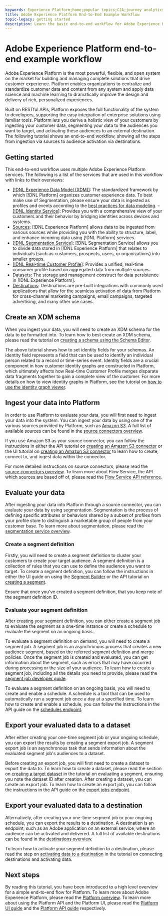 ```yaml
---
keywords: Experience Platform;home;popular topics;CJA;journey analytics;customer journey analytics;campaign orchestration;orchestration;customer journey;journey;journey orchestration;capability;region
title: Adobe Experience Platform End-to-End Example Workflow
topic-legacy: getting started
description: Learn the basic end-to-end workflow for Adobe Experience Platform at a high level.
---
```

# Adobe Experience Platform end-to-end example workflow

Adobe Experience Platform is the most powerful, flexible, and open system on the market for building and managing complete solutions that drive customer experience. Platform enables organizations to centralize and standardize customer data and content from any system and apply data science and machine learning to dramatically improve the design and delivery of rich, personalized experiences.

Built on RESTful APIs, Platform exposes the full functionality of the system to developers, supporting the easy integration of enterprise solutions using familiar tools. Platform lets you derive a holistic view of your customers by ingesting your customer data, segmenting your data to the audiences you want to target, and activating these audiences to an external destination. The following tutorial shows an end-to-end workflow, showing all the steps from ingestion via sources to audience activation via destinations.

## Getting started

This end-to-end workflow uses multiple Adobe Experience Platform services. The following is a list of the services that are used in this workflow with links to their overviews:

- [[!DNL Experience Data Model (XDM)]](../xdm/home.md): The standardized framework by which [!DNL Platform] organizes customer experience data. To best make use of Segmentation, please ensure your data is ingested as profiles and events according to the [best practices for data modeling](../xdm/schema/best-practices.md).
– [[!DNL Identity Service]](../identity-service/home.md): Provides you with a comprehensive view of your customers and their behavior by bridging identities across devices and systems.
- [Sources](../sources/home.md): [!DNL Experience Platform] allows data to be ingested from various sources while providing you with the ability to structure, label, and enhance incoming data using [!DNL Platform] services.
- [[!DNL Segmentation Service]](../segmentation/home.md): [!DNL Segmentation Service] allows you to divide data stored in [!DNL Experience Platform] that relates to individuals (such as customers, prospects, users, or organizations) into smaller groups.
- [[!DNL Real-time Customer Profile]](../profile/home.md): Provides a unified, real-time consumer profile based on aggregated data from multiple sources.
- [Datasets](../catalog/datasets/overview.md): The storage and management construct for data persistence in [!DNL Experience Platform].
- [Destinations](../destinations/home.md): Destinations are pre-built integrations with commonly used applications that allow for the seamless activation of data from Platform for cross-channel marketing campaigns, email campaigns, targeted advertising, and many other use cases.

## Create an XDM schema

When you ingest your data, you will need to create an XDM schema for the data to be formatted into. To learn how to best create an XDM schema, please read the tutorial on [creating a schema using the Schema Editor](../xdm/schema/tutorials/create-schema-ui.md).

The above tutorial shows how to set identity fields for your schemas. An identity field represents a field that can be used to identify an individual person related to a record or time-series event. Identity fields are a crucial component in how customer identity graphs are constructed in Platform, which ultimately affects how Real-time Customer Profile merges disparate data fragments together to gain a complete view of the customer. For more details on how to view identity graphs in Platform, see the tutorial on [how to use the identity graph viewer](../identity-service/ui/identity-graph-viewer.md).

## Ingest your data into Platform

In order to use Platform to evaluate your data, you will first need to ingest your data into the system. You can ingest your data by using one of the various sources provided by Platform, such as [Amazon S3](../sources/tutorials/api/create/cloud-storage/s3.md). A full list of available sources can be found in the [source connectors overview](../sources/home.md).

If you use Amazon S3 as your source connector, you can follow the instructions in either the API tutorial on [creating an Amazon S3 connector](../sources/tutorials/api/create/cloud-storage/s3.md) or the UI tutorial on [creating an Amazon S3 connector](../sources/tutorials/ui/create/cloud-storage/s3.md) to learn how to create, connect to, and ingest data within the connector.

For more detailed instructions on source connectors, please read the [source connectors overview](../sources/home.md). To learn more about Flow Service, the API which sources are based off of, please read the [Flow Service API reference](https://www.adobe.io/experience-platform-apis/references/flow-service/).

## Evaluate your data

After ingesting your data into Platform through a source connector, you can evaluate your data by using segmentation. Segmentation is the process of defining specific attributes or behaviors shared by a subset of profiles from your profile store to distinguish a marketable group of people from your customer base. To learn more about segmentation, please read the [segmentation service overview](../segmentation/home.md).

### Create a segment definition

Firstly, you will need to create a segment definition to cluster your customers to create your target audience. A segment definition is a collection of rules that you can use to define the audience you want to target. To create a segment definition, you can follow the instructions in either the UI guide on using the [Segment Builder](../segmentation/ui/segment-builder.md) or the API tutorial on [creating a segment](../segmentation/tutorials/create-a-segment.md).

Ensure that once you've created a segment definition, that you keep note of the segment definition ID.

### Evaluate your segment definition

After creating your segment definition, you can either create a segment job to evaluate the segment as a one-time instance or create a schedule to evaluate the segment on an ongoing basis.

To evaluate a segment definition on demand, you will need to create a segment job. A segment job is an asynchronous process that creates a new audience segment, based on the referred segment definition and merge policies. Once the segment job is created and evaluated, you can get information about the segment, such as errors that may have occurred during processing or the size of your audience. To learn how to create a segment job, including all the details you need to provide, please read the [segment job developer guide](../segmentation/api/segment-jobs.md).

To evaluate a segment definition on an ongoing basis, you will need to create and enable a schedule. A schedule is a tool that can be used to automatically run a segment job once a day at a specified time. To learn how to create and enable a schedule, you can follow the instructions in the API guide on the [schedules endpoint](../segmentation/api/schedules.md).

## Export your evaluated data to a dataset

After either creating your one-time segment job or your ongoing schedule, you can export the results by creating a segment export job. A segment export job is an asynchronous task that sends information about the evaluated segment job's audiences to a dataset. 

Before creating an export job, you will first need to create a dataset to export the data to. To learn how to create a dataset, please read the section on [creating a target dataset](../segmentation/tutorials/evaluate-a-segment.md#create-dataset) in the tutorial on evaluating a segment, ensuring you note the dataset ID after creation. After creating a dataset, you can create an export job. To learn how to create an export job, you can follow the instructions in the API guide on the [export jobs endpoint](../segmentation/api/export-jobs.md).

## Export your evaluated data to a destination

Alternatively, after creating your one-time segment job or your ongoing schedule, you can export the results to a destination. A destination is an endpoint, such as an Adobe application on an external service, where an audience can be activated and delivered. A full list of available destinations can be found in the [destinations overview](../destinations/home.md).

To learn how to activate your segment definition to a destination, please read the step on [activating data to a destination](../destinations/api/email-marketing.md#activate-data) in the tutorial on connecting destinations and activating data.

## Next steps

By reading this tutorial, you have been introduced to a high level overview for a simple end-to-end flow for Platform. To learn more about Adobe Experience Platform, please read the [Platform overview](./home.md). To learn more about using the Platform API and the Platform UI, please read the [Platform UI guide](./ui-guide.md) and the [Platform API guide](./api-guide.md) respectively.